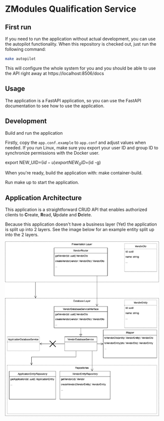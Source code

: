 # ZModules Qualification Service


## First run

If you need to run the application without actual development, you can use the autopilot functionality. When this
repository is checked out, just run the following command:

```bash
make autopilot
```

This will configure the whole system for you and you should be able to use the API right away at https://localhost:8506/docs


## Usage

The application is a FastAPI application, so you can use the FastAPI documentation to see how to use the application.

## Development

Build and run the application

Firstly, copy the `app.conf.example` to `app.conf` and adjust values when needed.
If you run Linux, make sure you export your user ID and group ID to synchronize permissions with the Docker user.

export NEW_UID=$(id -u)
export NEW_GID=$(id -g)

When you're ready, build the application with: make container-build.

Run make up to start the application.

## Application Architecture

This application is a straightforward CRUD API that enables authorized clients to
**C**reate, **R**ead, **U**pdate and **D**elete.

Because this application doesn't have a business layer (Yet) the application is split up into 2 layers. See the image
below for an example entity split up into the 2 layers.

![ApplicationLayers](docs/ApplicationLayers.png "Application Layers")

